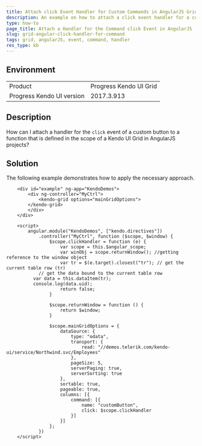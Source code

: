 ```yaml
---
title: Attach click Event Handler for Custom Commands in AngularJS Grid
description: An example on how to attach a click event handler for a custom command in an AngularJS Grid.
type: how-to
page_title: Attach a Handler for the Command click Event in AngularJS | Kendo UI Grid
slug: grid-angular-click-handler-for-command
tags: grid, angularJS, event, command, handler
res_type: kb
---
```


## Environment

<table>
 <tr>
  <td>Product</td>
  <td>Progress Kendo UI Grid</td>
 </tr>
 <tr>
  <td>Progress Kendo UI version</td>
  <td>2017.3.913</td>
 </tr>
</table>

## Description

How can I attach a handler for the `click` event of a custom button to a function that is defined in the scope of a Kendo UI Grid in AngularJS projects?

## Solution

The following example demonstrates how to apply the necessary approach.

```
	<div id="example" ng-app="KendoDemos">
		<div ng-controller="MyCtrl">
			<kendo-grid options="mainGridOptions">            
        </kendo-grid>
		</div>
	</div>

	<script>
		angular.module("KendoDemos", ["kendo.directives"])
			.controller("MyCtrl", function ($scope, $window) {			
				$scope.clickHandler = function (e) {
					var scope = this.$angular_scope;
					var winObj = scope.returnWindow(); //getting reference to the window object
					var tr = $(e.target).closest("tr"); // get the current table row (tr)
            // get the data bound to the current table row
          var data = this.dataItem(tr);
          console.log(data.uid);
					return false;
				}

				$scope.returnWindow = function () {
					return $window;
				}

				$scope.mainGridOptions = {
					dataSource: {
						type: "odata",
						transport: {
							read: "//demos.telerik.com/kendo-ui/service/Northwind.svc/Employees"
						},
						pageSize: 5,
						serverPaging: true,
						serverSorting: true
					},
					sortable: true,
					pageable: true,
					columns: [{
						command: [{
							name: "customButton",
							click: $scope.clickHandler
						}]
					}]
				};
			})
	</script>  
```
